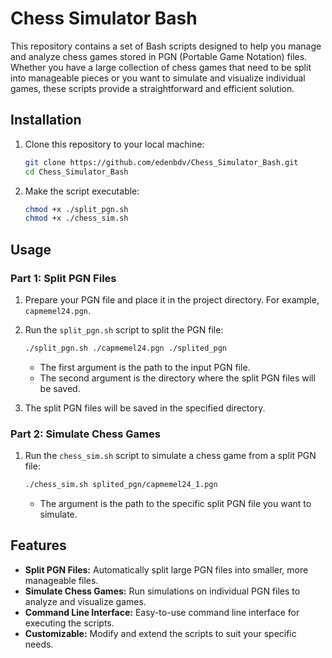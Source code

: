 # Chess Simulator Bash

This repository contains a set of Bash scripts designed to help you manage and analyze chess games stored in PGN (Portable Game Notation) files. Whether you have a large collection of chess games that need to be split into manageable pieces or you want to simulate and visualize individual games, these scripts provide a straightforward and efficient solution.

## Installation

1. Clone this repository to your local machine:

    ```bash
    git clone https://github.com/edenbdv/Chess_Simulator_Bash.git
    cd Chess_Simulator_Bash
    ```

2. Make the script executable:

    ```bash
    chmod +x ./split_pgn.sh
    chmod +x ./chess_sim.sh

    ```


## Usage

### Part 1: Split PGN Files


1. Prepare your PGN file and place it in the project directory. For example, `capmemel24.pgn`.

2. Run the `split_pgn.sh` script to split the PGN file:

    ```bash
    ./split_pgn.sh ./capmemel24.pgn ./splited_pgn
    ```

     - The first argument is the path to the input PGN file.
    - The second argument is the directory where the split PGN files will be saved.

3. The split PGN files will be saved in the specified directory.


### Part 2: Simulate Chess Games

1. Run the `chess_sim.sh` script to simulate a chess game from a split PGN file:

    ```bash
    ./chess_sim.sh splited_pgn/capmemel24_1.pgn
    ```

    - The argument is the path to the specific split PGN file you want to simulate.


## Features

- **Split PGN Files:** Automatically split large PGN files into smaller, more manageable files.
- **Simulate Chess Games:** Run simulations on individual PGN files to analyze and visualize games.
- **Command Line Interface:** Easy-to-use command line interface for executing the scripts.
- **Customizable:** Modify and extend the scripts to suit your specific needs. 